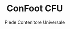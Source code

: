 ---
title: "ConFoot CFU"
subtitle: "Piede Contenitore Universale"
mainImage: "/images/products/confoot-cfu-main.jpg"
gallery:
  - "/images/products/confoot-cfu-1.jpg"
  - "/images/products/confoot-cfu-2.jpg"
  - "/images/products/confoot-cfu-3.jpg"
shortDescription: "ConFoot CFU è un piede per container universale progettato per una movimentazione versatile dei container in vari ambienti."
technicalDescription: "Il ConFoot CFU è realizzato in acciaio di alta qualità e dispone del nostro meccanismo di bloccaggio brevettato per un fissaggio sicuro alle strutture d'angolo del container."
videoID: "HDhFIRA-oZU"
specifications:
  - name: "Peso"
    value: "24 kg"
  - name: "Capacità di carico"
    value: "34 tonnellate"
  - name: "Dimensioni"
    value: "45 × 30 × 25 cm"
  - name: "Materiale"
    value: "Acciaio di alta qualità"
price: "€1,250"
pricingNotes: "Sconti per quantità disponibili. Contattaci per preventivi personalizzati."
buyLink: "/contact"
howToUse: |
  1. Posizionare il CFU sotto l'angolo del container
  2. Attivare il meccanismo di bloccaggio
  3. Verificare il fissaggio sicuro
  4. Ripetere per tutti gli angoli necessari
benefits:
  - title: "Compatibilità Universale"
    description: "Funziona con tutti i container standard indipendentemente dal produttore"
  - title: "Dispiegamento Rapido"
    description: "Può essere montato da un singolo operatore in meno di 5 minuti per unità"
  - title: "Efficienza Spaziale"
    description: "Il design compatto consente di riporlo in spazi ristretti quando non è in uso"
  - title: "Economico"
    description: "Riduce la necessità di attrezzature di sollevamento specializzate, abbattendo i costi operativi"
  - title: "Applicazioni Versatili"
    description: "Adatto a vari settori, inclusi logistica, produzione e costruzione"
  - title: "Flusso di Lavoro Migliorato"
    description: "Ottimizza i processi di movimentazione dei container, migliorando l'efficienza operativa"
articleContent: |
  ## Cos'è il ConFoot CFU?

  ConFoot CFU è una soluzione universale per piede di container progettata per offrire la massima versatilità e compatibilità con diversi tipi di container. Questo sistema innovativo offre un metodo affidabile ed efficiente per movimentare i container senza la necessità di macchinari pesanti o attrezzature specializzate. Il modello CFU si distingue per la sua capacità di funzionare con praticamente qualsiasi container standard, rendendolo la scelta ideale per le aziende che gestiscono container di vario tipo.

  ## Come Funziona

  Il ConFoot CFU si fissa direttamente ai castings degli angoli del container, fornendo una base stabile per il carico, lo scarico e lo stoccaggio temporaneo. Il suo design universale garantisce la compatibilità con quasi tutti i container standard, rendendolo una soluzione ideale per le aziende che gestiscono container di vario tipo. Il meccanismo di fissaggio semplice consente un dispiegamento e una rimozione rapidi, riducendo notevolmente il tempo e le risorse necessarie per le operazioni di movimentazione dei container.

  ## Funzionamento di ConFoot CFU

  ### Meccanismo Principale

  Il ConFoot CFU impiega un innovativo sistema di attacco universale che si collega in modo sicuro ai castings degli angoli del container, indipendentemente dal produttore. Questa versatilità è ottenuta grazie ad un meccanismo di serraggio appositamente progettato che si adatta a diverse configurazioni dei castings degli angoli. Realizzato in acciaio di alta qualità, ogni unità offre un'eccezionale durata, pur rimanendo gestibile per un singolo operatore durante l'installazione.

  Il processo di fissaggio è semplice e richiede una formazione minima. Gli operatori possono posizionare il CFU sotto l'angolo del container, attivare il meccanismo di bloccaggio e verificare il fissaggio sicuro prima di procedere. Questa semplicità consente un dispiegamento rapido in diversi ambienti operativi, dai porti trafficati ai cantieri remoti.

  ### Vantaggi del Meccanismo

  1. **Applicazione Universale**: Il design adattabile del CFU funziona con container di tutti i principali produttori, eliminando i problemi di compatibilità.
  2. **Semplicità Operativa**: Il sistema di attacco intuitivo può essere appreso rapidamente, riducendo i requisiti di formazione e gli errori operativi.
  3. **Efficienza Temporale**: Le operazioni di movimentazione dei container possono essere completate in una frazione del tempo rispetto ai metodi tradizionali che richiedono macchinari pesanti.
  4. **Ottimizzazione delle Risorse**: Riducendo la dipendenza da attrezzature specializzate, il CFU consente un'allocazione più efficiente delle risorse.

  Il meccanismo del CFU rappresenta un notevole progresso nella tecnologia di movimentazione dei container, offrendo una soluzione che combina versatilità, semplicità ed efficienza in un unico prodotto.

  ## Applicazioni del ConFoot CFU

  ### Operazioni Logistiche Diverse
  Il ConFoot CFU eccelle in operazioni logistiche diverse in cui vengono gestiti regolarmente container di tipi differenti. La sua compatibilità universale lo rende particolarmente prezioso nei centri di trasporto multimodali, dove convergono container di vari produttori e compagnie di navigazione. La capacità del sistema di funzionare con diversi tipi di container elimina la necessità di più soluzioni di movimentazione specializzate, snellendo le operazioni e riducendo i costi delle attrezzature.

  ### Centri di Distribuzione di Piccole Dimensioni
  Per i centri di distribuzione più piccoli che non possono giustificare la spesa per attrezzature permanenti per la movimentazione dei container, il ConFoot CFU offre una soluzione ideale. La sua natura portatile e la facilità d'uso permettono a queste strutture di gestire efficientemente le consegne dei container senza investire in infrastrutture costose. Questa accessibilità apre nuove possibilità per le aziende che desiderano ampliare le proprie capacità di distribuzione senza significativi investimenti di capitale.

  ### Impianti di Produzione
  Gli impianti di produzione beneficiano della capacità del CFU di creare layout di produzione flessibili. Consentendo di posizionare i container esattamente dove necessari, il sistema facilita una gestione dell'inventario just-in-time e workflow di produzione efficienti. La capacità di riposizionare rapidamente i container supporta anche processi di produzione agili che richiedono frequenti riconfigurazioni degli spazi di lavoro e dell'allocazione delle risorse.

  L'adattabilità del ConFoot CFU lo rende uno strumento essenziale per le operazioni logistiche e di produzione moderne, offrendo la flessibilità necessaria per rispondere alle mutevoli esigenze del mercato e ai requisiti operativi.

  ### Vantaggi e Limitazioni

  #### Vantaggi

  Il ConFoot CFU offre vantaggi significativi per le operazioni di movimentazione dei container. La sua compatibilità universale elimina la necessità di sistemi di movimentazione specializzati multipli, riducendo i costi delle attrezzature e semplificando la gestione dell'inventario. La portabilità del sistema consente il dispiegamento in diverse sedi, offrendo una flessibilità operativa che le attrezzature fisse non possono garantire. Inoltre, la semplicità d'uso del CFU riduce i requisiti di formazione e permette un'implementazione rapida in nuovi ambienti. La costruzione durevole garantisce un'affidabilità a lungo termine, mentre il design compatto minimizza lo spazio di stoccaggio quando non è in uso.

  #### Limitazioni

  Nonostante la sua versatilità, il ConFoot CFU presenta alcune limitazioni da considerare. La natura manuale del sistema potrebbe non essere adatta per operazioni ad alto volume, dove soluzioni automatizzate potrebbero risultare più efficienti. Sebbene il CFU riduca significativamente la necessità di macchinari pesanti, non li elimina completamente in tutti gli scenari di movimentazione dei container. Inoltre, superfici estremamente irregolari possono presentare difficoltà per un dispiegamento stabile, richiedendo in alcuni casi una preparazione aggiuntiva del sito. Questi fattori devono essere valutati quando si considera il CFU per ambienti operativi specifici.

  ## Sviluppi Futuri

  ### Miglioramenti Previsti
  Il ConFoot CFU continua a evolvere con diversi miglioramenti previsti all’orizzonte. Gli sforzi di sviluppo sono focalizzati sulla ulteriore riduzione del peso di ogni unità, mantenendo o migliorando la capacità di carico. Vengono esplorate innovazioni nel campo dei materiali per incorporare compositi avanzati che offrano un rapporto resistenza/peso superiore. Inoltre, sono in fase di progettazione miglioramenti ergonomici per semplificare ulteriormente il processo di attacco e ridurre l'affaticamento dell'operatore durante un uso prolungato.

  ### Capacità di Integrazione
  Le future versioni del ConFoot CFU presenteranno capacità di integrazione migliorate con sistemi di gestione del magazzino e piattaforme di tracciamento logistico. Vengono sviluppati sensori digitali per monitorare in tempo reale la distribuzione del carico e la stabilità, fornendo dati preziosi per l'ottimizzazione della sicurezza e dell'efficienza. Queste funzionalità intelligenti permetteranno al CFU di far parte dell'ecosistema logistico connesso, supportando decisioni basate sui dati e piani di manutenzione predittiva.

  Questi continui sviluppi garantiscono che il ConFoot CFU continuerà a soddisfare le crescenti esigenze dei settori della logistica e della produzione, mantenendo la sua posizione come soluzione leader per la movimentazione versatile dei container.
---
